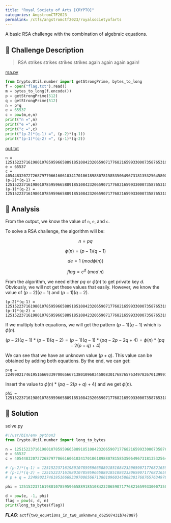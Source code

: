 ```yaml
---
title: "Royal Society of Arts [CRYPTO]"
categories: AngstromCTF2023
permalink: /ctfs/angstromctf2023/royalsocietyofarts
---
```

A basic RSA challenge with the combination of algebraic equations.

## 📁 Challenge Description
>RSA strikes strikes strikes strikes again again again again!

[rsa.py](https://files.actf.co/b41e4a18e2caac4975cd7b50a6527ba2b9f35056056bd89ba9bcd5c54f0251ab/rsa.py)

```Python
from Crypto.Util.number import getStrongPrime, bytes_to_long
f = open("flag.txt").read()
m = bytes_to_long(f.encode())
p = getStrongPrime(512)
q = getStrongPrime(512)
n = p*q
e = 65537
c = pow(m,e,n)
print("n =",n)
print("e =",e)
print("c =",c)
print("(p-2)*(q-1) =", (p-2)*(q-1))
print("(p-1)*(q-2) =", (p-1)*(q-2))
```

[out.txt](https://files.actf.co/e326e28dd98d3b38e06d63f96d3d7945bb294d605c2dcb1cc8ddc442f92c0a0b/out.txt)

```
n = 125152237161980107859596658891851084232065907177682165993300073587653109353529564397637482758441209445085460664497151026134819384539887509146955251284230158509195522123739130077725744091649212709410268449632822394998403777113982287135909401792915941770405800840172214125677106752311001755849804716850482011237
e = 65537
c = 40544832072726879770661606103417010618988078158535064967318135325645800905492733782556836821807067038917156891878646364780739241157067824416245546374568847937204678288252116089080688173934638564031950544806463980467254757125934359394683198190255474629179266277601987023393543376811412693043039558487983367289
(p-2)*(q-1) = 125152237161980107859596658891851084232065907177682165993300073587653109353529564397637482758441209445085460664497151026134819384539887509146955251284230125943565148141498300205893475242956903188936949934637477735897301870046234768439825644866543391610507164360506843171701976641285249754264159339017466738250
(p-1)*(q-2) = 125152237161980107859596658891851084232065907177682165993300073587653109353529564397637482758441209445085460664497151026134819384539887509146955251284230123577760657520479879758538312798938234126141096433998438004751495264208294710150161381066757910797946636886901614307738041629014360829994204066455759806614
```

## 👀 Analysis
From the output, we know the value of `n`, `e`, and `c`. 

To solve a RSA challenge, the algorithm will be:
```math
n = pq
```
```math
\phi(n) = (p-1)(q-1)
```
```math
de = 1\ (mod \phi(n))
```
```math
flag = c^d\ (mod\ n)
```
From the algorithm, we need either $pq$ or $\phi(n)$ to get private key $d$. Obviously, we will not get these values that easily. However, we know the value of $(p-2)(q-1)$ and $(p-1)(q-2)$.

```
(p-2)*(q-1) = 125152237161980107859596658891851084232065907177682165993300073587653109353529564397637482758441209445085460664497151026134819384539887509146955251284230125943565148141498300205893475242956903188936949934637477735897301870046234768439825644866543391610507164360506843171701976641285249754264159339017466738250
(p-1)*(q-2) = 125152237161980107859596658891851084232065907177682165993300073587653109353529564397637482758441209445085460664497151026134819384539887509146955251284230123577760657520479879758538312798938234126141096433998438004751495264208294710150161381066757910797946636886901614307738041629014360829994204066455759806614
```
If we multiply both equations, we will get the pattern $(p-1)(q-1)$ which is $\phi(n)$.

```math
(p-2)(q-1)*(p-1)(q-2) = (p-1)(q-1)*(pq-2p-2q+4) = \phi(n)*(pq-2(p+q)+4)
```
We can see that we have an unknown value $(p+q)$. This value can be obtained by adding both equations. By the end, we can get:

```
p+q = 22499021746195166693397006566713801096034580830176876576349782670139991145031893943925884176860377452600144311990257304731744774130975813748676075912492538
```
Insert the value to $\phi(n)*(pq-2(p+q)+4)$ and we get $\phi(n)$.

```
phi = 125152237161980107859596658891851084232065907177682165993300073587653109353529564397637482758441209445085460664497151026134819384539887509146955251284230136010173775928572436680719177377848116674829438272756246045215733637122837255241965475908739081392953200695860223868372375007536870780036056040774569518700
```

## 🚩 Solution

solve.py
```Python
#!/usr/bin/env python3
from Crypto.Util.number import long_to_bytes

n = 125152237161980107859596658891851084232065907177682165993300073587653109353529564397637482758441209445085460664497151026134819384539887509146955251284230158509195522123739130077725744091649212709410268449632822394998403777113982287135909401792915941770405800840172214125677106752311001755849804716850482011237
e = 65537
c = 40544832072726879770661606103417010618988078158535064967318135325645800905492733782556836821807067038917156891878646364780739241157067824416245546374568847937204678288252116089080688173934638564031950544806463980467254757125934359394683198190255474629179266277601987023393543376811412693043039558487983367289

# (p-2)*(q-1) = 125152237161980107859596658891851084232065907177682165993300073587653109353529564397637482758441209445085460664497151026134819384539887509146955251284230125943565148141498300205893475242956903188936949934637477735897301870046234768439825644866543391610507164360506843171701976641285249754264159339017466738250
# (p-1)*(q-2) = 125152237161980107859596658891851084232065907177682165993300073587653109353529564397637482758441209445085460664497151026134819384539887509146955251284230123577760657520479879758538312798938234126141096433998438004751495264208294710150161381066757910797946636886901614307738041629014360829994204066455759806614
# p + q = 22499021746195166693397006566713801096034580830176876576349782670139991145031893943925884176860377452600144311990257304731744774130975813748676075912492538

phi = 125152237161980107859596658891851084232065907177682165993300073587653109353529564397637482758441209445085460664497151026134819384539887509146955251284230136010173775928572436680719177377848116674829438272756246045215733637122837255241965475908739081392953200695860223868372375007536870780036056040774569518700

d = pow(e, -1, phi)
flag = pow(c, d, n)
print(long_to_bytes(flag))
```
***FLAG***: `actf{tw0_equ4ti0ns_in_tw0_unkn0wns_d62507431b7e7087}`
